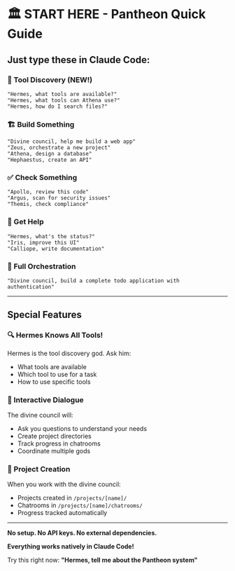 # 🏛️ START HERE - Pantheon Quick Guide

## Just type these in Claude Code:

### 🔧 Tool Discovery (NEW!)
```
"Hermes, what tools are available?"
"Hermes, what tools can Athena use?"
"Hermes, how do I search files?"
```

### 🏗️ Build Something
```
"Divine council, help me build a web app"
"Zeus, orchestrate a new project"
"Athena, design a database"  
"Hephaestus, create an API"
```

### ✅ Check Something
```
"Apollo, review this code"
"Argus, scan for security issues"
"Themis, check compliance"
```

### 📝 Get Help
```
"Hermes, what's the status?"
"Iris, improve this UI"
"Calliope, write documentation"
```

### 🎯 Full Orchestration
```
"Divine council, build a complete todo application with authentication"
```

---

## Special Features

### 🔍 Hermes Knows All Tools!
Hermes is the tool discovery god. Ask him:
- What tools are available
- Which tool to use for a task
- How to use specific tools

### 💬 Interactive Dialogue
The divine council will:
- Ask you questions to understand your needs
- Create project directories
- Track progress in chatrooms
- Coordinate multiple gods

### 📂 Project Creation
When you work with the divine council:
- Projects created in `/projects/[name]/`
- Chatrooms in `/projects/[name]/chatrooms/`
- Progress tracked automatically

---

**No setup. No API keys. No external dependencies.**

**Everything works natively in Claude Code!**

Try this right now: **"Hermes, tell me about the Pantheon system"**